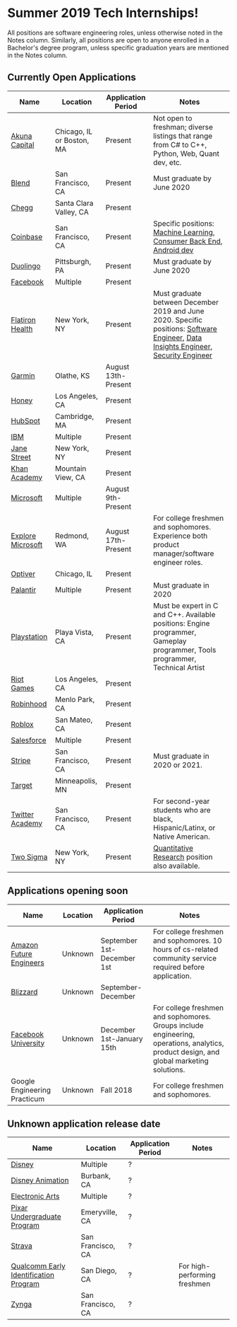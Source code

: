 # Summer 2019 Tech Internships!

All positions are software engineering roles, unless otherwise noted in the Notes column. Similarly, all positions are open to anyone enrolled in a Bachelor's degree program, unless specific graduation years are mentioned in the Notes column.

## Currently Open Applications
| Name | Location | Application Period | Notes  | 
|---|---|---|---|
| [Akuna Capital](https://akunacapital.com/careers)  | Chicago, IL or Boston, MA | Present | Not open to freshman; diverse listings that range from C# to C++, Python, Web, Quant dev, etc. |
| [Blend](https://blend.com/careers/opening/university/?oid=2a469512-a8c2-44fa-a260-ef3ae0c90db7)  | San Francisco, CA | Present | Must graduate by June 2020|
| [Chegg](https://jobs.chegg.com/job/CHEGA00561314/Software-Engineer-Intern)  | Santa Clara Valley, CA | Present | |
| [Coinbase](https://www.coinbase.com/careers)  | San Francisco, CA | Present | Specific positions: [Machine Learning](https://www.coinbase.com/careers/919954), [Consumer Back End](https://www.coinbase.com/careers/919512), [Android dev](https://www.coinbase.com/careers/919969) |
| [Duolingo](https://hire.withgoogle.com/public/jobs/duolingocom/view/P_AAAAAADAAGeAkDIYY-dBXx)  | Pittsburgh, PA | Present | Must graduate by June 2020 |
| [Facebook](https://www.facebook.com/careers/jobs/a0I1200000IAGYKEA5/)  | Multiple | Present | |
| [Flatiron Health](https://flatiron.com/careers/open-positions/)  | New York, NY | Present | Must graduate between December 2019 and June 2020. Specific positions: [Software Engineer](https://flatiron.com/careers/open-positions/1244297), [Data Insights Engineer](https://flatiron.com/careers/open-positions/1264121), [Security Engineer](https://flatiron.com/careers/open-positions/1264168) |
| [Garmin](https://garmin.taleo.net/careersection/2012_garmin_cr/jobdetail.ftl?job=18000UA&tz=GMT-07%3A00)  | Olathe, KS | August 13th-Present  |   |
| [Honey](https://boards.greenhouse.io/honey/jobs/1279222#app)  | Los Angeles, CA | Present | |
| [HubSpot](https://www.hubspot.com/jobs/apply?gh_jid=807207)  | Cambridge, MA | Present | |
| [IBM](https://careers.ibm.com/ShowJob/Id/323739/2019%20Software%20Developer%20Internship#CALosAngeles)  | Multiple | Present | |
| [Jane Street](https://www.janestreet.com/join-jane-street/apply/)  | New York, NY | Present | |
| [Khan Academy](https://boards.greenhouse.io/khanacademy/jobs/15827)  | Mountain View, CA | Present | |
| [Microsoft](https://careers.microsoft.com/us/en/job/473035/Internship-opportunities-for-students-Software-Engineering)  | Multiple | August 9th-Present | |
| [Explore Microsoft](https://careers.microsoft.com/us/en/job/475698/Internship-Opportunities-for-Students-Explore-Microsoft-Internship-Program)  | Redmond, WA | August 17th-Present | For college freshmen and sophomores. Experience both product manager/software engineer roles. |
| [Optiver](https://www.optiver.com/eu/en/job-opportunities/na-429)  | Chicago, IL | Present | |
| [Palantir](https://www.palantir.com/careers/)  | Multiple | Present | Must graduate in 2020|
| [Playstation](https://www.playstation.com/en-us/corporate/about/careers/internships/)  | Playa Vista, CA | Present | Must be expert in C and C++. Available positions: Engine programmer, Gameplay programmer, Tools programmer, Technical Artist|
| [Riot Games](https://www.riotgames.com/en/work-with-us/job/1267864?gh_jid=1267864&gh_src=vs7ga51)  | Los Angeles, CA | Present |  |
| [Robinhood](https://boards.greenhouse.io/robinhood/jobs/996796)  | Menlo Park, CA | Present |  |
| [Roblox](https://corp.roblox.com/jobs/?gh_jid=1290141)  | San Mateo, CA | Present |  |
| [Salesforce](https://salesforce.wd1.myworkdayjobs.com/en-US/External_Career_Site/job/California---San-Francisco/Summer-2019-Intern---Software-Engineer_JR20371)  | Multiple | Present |  |
| [Stripe](https://stripe.com/jobs/positions/engineering-intern-san-francisco)  | San Francisco, CA | Present | Must graduate in 2020 or 2021.|
| [Target](https://jobs.target.com/job/-/-/1118/8984961?src=JB-10182)  | Minneapolis, MN | Present | |
| [Twitter Academy](https://careers.twitter.com/en/work-for-twitter/201808/2019-university-application-full-time-internship.html)  | San Francisco, CA | Present | For second-year students who are black, Hispanic/Latinx, or Native American.|
| [Two Sigma](https://careers.twosigma.com/careers/Careers?jobId=4252&source=Direct+Applicant&tags=internshipinfographic)  | New York, NY | Present | [Quantitative Research](https://careers.twosigma.com/careers/Careers?jobId=4357&source=Direct+Applicant&tags=internshipinfographic) position also available.|


## Applications opening soon

| Name | Location | Application Period | Notes  | 
|---|---|---|---|
| [Amazon Future Engineers](https://www.amazonfutureengineer.com/)  | Unknown | September 1st-December 1st  | For college freshmen and sophomores. 10 hours of cs-related community service required before application. |
| [Blizzard](https://careers.blizzard.com/en-us/students/internships)  | Unknown | September-December  | |
| [Facebook University](https://www.facebook.com/careers/students-and-grads/students)  | Unknown | December 1st-January 15th  | For college freshmen and sophomores. Groups include engineering, operations, analytics, product design, and global marketing solutions.|
| Google Engineering Practicum  | Unknown | Fall 2018 | For college freshmen and sophomores.|

## Unknown application release date 

| Name | Location | Application Period | Notes  | 
|---|---|---|---|
| [Disney](https://jobs.disneycareers.com/search-jobs?k=intern)  | Multiple | ? | |
| [Disney Animation](https://www.disneyanimation.com/careers/open-positions)  | Burbank, CA | ? | |
| [Electronic Arts](https://www.ea.com/en-ca/careers/students)  | Multiple | ? | |
| [Pixar Undergraduate Program](https://www.pixar.com/internships/#internships-main)  | Emeryville, CA | ? | |
| [Strava](https://boards.greenhouse.io/strava#.WFiiq6IrJBx)  | San Francisco, CA | ? | |
| [Qualcomm Early Identification Program](https://www.qualcomm.com/company/careers/interns)  | San Diego, CA | ? | For high-performing freshmen |
| [Zynga](https://www.zynga.com/careers/positions/categories/students-new-grads-interns)  | San Francisco, CA | ? | |


